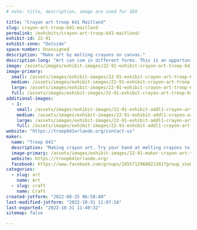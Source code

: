 ```yaml
---
# note: title, description, image are used for SEO

title: "Crayon art troop 641 Maitland"
slug: crayon-art-troop-641-maitland
permalink: /exhibits/crayon-art-troop-641-maitland/
exhibit-id: 22-91
exhibit-zone: "Outside"
space-number: Unassigned
description: "Make art by melting crayons on canvas."
description-long: "Art can com in different forms. This is an opportunity to melt wax crayons of different colors to create dazzling images of color."
image: /assets/images/exhibit-images/22-91-exhibit-crayon-art-troop-641-maitland-3219408b-372f-44b8-b413-e7844e15671a-large.jpeg
image-primary: 
  small: /assets/images/exhibit-images/22-91-exhibit-crayon-art-troop-641-maitland-3219408b-372f-44b8-b413-e7844e15671a-small.jpeg
  medium: /assets/images/exhibit-images/22-91-exhibit-crayon-art-troop-641-maitland-3219408b-372f-44b8-b413-e7844e15671a-medium.jpeg
  large: /assets/images/exhibit-images/22-91-exhibit-crayon-art-troop-641-maitland-3219408b-372f-44b8-b413-e7844e15671a-large.jpeg
  full: /assets/images/exhibit-images/22-91-exhibit-crayon-art-troop-641-maitland-3219408b-372f-44b8-b413-e7844e15671a-full.jpeg
additional-images: 
  - 1:
    small: /assets/images/exhibit-images/22-91-exhibit-addl1-crayon-art-troop-641-maitland-c8082a76-b0b1-4a01-8bdd-4d19a5b96142-small.jpeg
    medium: /assets/images/exhibit-images/22-91-exhibit-addl1-crayon-art-troop-641-maitland-c8082a76-b0b1-4a01-8bdd-4d19a5b96142-medium.jpeg
    large: /assets/images/exhibit-images/22-91-exhibit-addl1-crayon-art-troop-641-maitland-c8082a76-b0b1-4a01-8bdd-4d19a5b96142-large.jpeg
    full: /assets/images/exhibit-images/22-91-exhibit-addl1-crayon-art-troop-641-maitland-c8082a76-b0b1-4a01-8bdd-4d19a5b96142-full.jpeg
website: "https://troop641orlando.org/contact-us"
maker: 
  name: "Troop 641"
  description: "Making crayon art. Try your hand at melting crayons to make all sorts of colorful artwork on canvas."
  image-primary: /assets/images/exhibit-images/22-91-maker-crayon-art-troop-641-maitland-0aa22296-07e3-416b-b312-a875df5a2c13-medium.jpeg
  website: https://troop641orlando.org/
  facebook: https://www.facebook.com/groups/2855712968021301?group_view_referrer=search
categories: 
  - slug: art
    name: Art
  - slug: craft
    name: Craft
created-jotform: "2022-08-25 06:50:40"
last-modified-jotform: "2022-10-31 11:07:16"
last-exported: "2022-10-31 11:40:32"
sitemap: false

---
```

